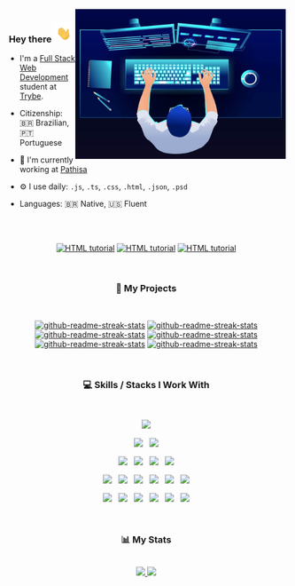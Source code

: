   <img align="right" alt="Programming" src="https://github.com/pedrobarreto/pedrobarreto/blob/main/coding.jpg" width="380" height="270" />
  
<h3 align="center">
Hey there <img src="https://raw.githubusercontent.com/pedrobarreto/pedrobarreto/main/hi.gif" width="35px">
  </h3>
  
  <div align="left">

- I'm a <a href="https://www.betrybe.com/formacao-desenvolvimento-web">Full Stack Web Development</a> student at <a href="https://www.betrybe.com/">Trybe</a>.
- Citizenship: 🇧🇷 Brazilian, 🇵🇹 Portuguese
- 🏢 I'm currently working at <a href="https://www.pathisa.com.br">Pathisa</a>
- ⚙️ I use daily: `.js`, `.ts`, `.css`, `.html`, `.json`, `.psd`
- Languages: 🇧🇷  Native,  🇺🇸 Fluent
  
  <br/>
  <br/>
  
<p align="center">
  <a href="https://www.linkedin.com/in/barreto-pedro/"><img src="https://img.shields.io/badge/LinkedIn-0077B5?style=for-the-badge&logo=linkedin&logoColor=white"  alt="HTML tutorial"></a>
  <a href="mailto:pbdeoliveira@gmail.com"><img src="https://img.shields.io/badge/Gmail-D14836?style=for-the-badge&logo=gmail&logoColor=white" alt="HTML tutorial" ></a>
   <a href="https://stackoverflow.com/users/18624880/pedro-barreto"><img src="https://img.shields.io/badge/Stack_Overflow-FE7A16?style=for-the-badge&logo=stack-overflow&logoColor=white"  alt="HTML tutorial"></a>
  
  </p>

  </div>
  
  
   <br/>

<h3 align="center">
📘 My Projects
  </h3>
  
  <br/>

<p align="center">
  <a href="https://github.com/pedrobarreto/next-ts-blog"><img width="282" src="https://stats-pedrobarreto.vercel.app/api/pin/?username=pedrobarreto&repo=next-ts-blog&theme=react&hide_border=true&show_icons=false" alt="github-readme-streak-stats"></a>
<a href="https://github.com/pedrobarreto/sequelize-blogs-api"><img width="282" src="https://stats-pedrobarreto.vercel.app/api/pin/?username=pedrobarreto&repo=sequelize-blogs-api&theme=react&hide_border=true&show_icons=false" alt="github-readme-streak-stats"></a>
  <a href="https://github.com/pedrobarreto/frontend-store-checkout"><img width="282" src="https://stats-pedrobarreto.vercel.app/api/pin/?username=pedrobarreto&repo=frontend-store-checkout&theme=react&hide_border=true&show_icons=false" alt="github-readme-streak-stats"></a>
   <a href="https://github.com/pedrobarreto/vegas21"><img width="282" src="https://stats-pedrobarreto.vercel.app/api/pin/?username=pedrobarreto&repo=vegas21&theme=react&hide_border=true&show_icons=false" alt="github-readme-streak-stats"></a>
   <a href="https://github.com/pedrobarreto/online-store-rest-api"><img width="282" src="https://stats-pedrobarreto.vercel.app/api/pin/?username=pedrobarreto&repo=online-store-rest-api&theme=react&hide_border=true&show_icons=false" alt="github-readme-streak-stats"></a>
  <a href="https://github.com/pedrobarreto/react-trivia-game"><img width="282" src="https://stats-pedrobarreto.vercel.app/api/pin/?username=pedrobarreto&repo=react-trivia-game&theme=react&hide_border=true&show_icons=false" alt="github-readme-streak-stats"></a>
 
  </p>

<br/>

<h3 align="center">
 💻 Skills / Stacks I Work With
   </h3>

<br/>


<p  align="center">

<img src="https://img.shields.io/badge/JavaScript-F7DF1E?style=for-the-badge&logo=javascript&logoColor=black" height="25"/>
  </p>
  
<p  align="center">

<img src="https://img.shields.io/badge/Node.js-43853D?style=for-the-badge&logo=node.js&logoColor=white" height="25"/>  
  &nbsp;
<img src="https://img.shields.io/badge/React-20232A?style=for-the-badge&logo=react&logoColor=61DAFB" height="25"/>
  </p>
  
  <p  align="center">
  
  <img src="https://img.shields.io/badge/Java-ED8B00?style=for-the-badge&logo=java&logoColor=white" height="25"/>
  &nbsp;

<img src="https://img.shields.io/badge/TypeScript-007ACC?style=for-the-badge&logo=typescript&logoColor=white" height="25"/>
  &nbsp;
<img src="https://img.shields.io/badge/Redux-593D88?style=for-the-badge&logo=redux&logoColor=white" height="25"/>
  &nbsp;
<img src="https://img.shields.io/badge/Express.js-404D59?style=for-the-badge" height="25"/>  
 </p>
 
 <p align="center">
  
<img src="https://img.shields.io/badge/Jest-323330?style=for-the-badge&logo=Jest&logoColor=white" height="25">
  &nbsp;
   
<img src="https://img.shields.io/badge/HTML-239120?style=for-the-badge&logo=html5&logoColor=white" height="25">
  &nbsp;

<img src="https://img.shields.io/badge/CSS-239120?&style=for-the-badge&logo=css3&logoColor=white" height="25">
&nbsp;
  
  <img src="https://img.shields.io/badge/MySQL-00000F?style=for-the-badge&logo=mysql&logoColor=white" height="25">
&nbsp;
  
<img src="https://img.shields.io/badge/MongoDB-4EA94B?style=for-the-badge&logo=mongodb&logoColor=white" height="25">
  &nbsp;
  <img src="https://img.shields.io/badge/docker-%230db7ed.svg?style=for-the-badge&logo=docker&logoColor=white" height="25">
</p>

<p align="center">
  
<img src="https://img.shields.io/badge/GitHub-100000?style=for-the-badge&logo=github&logoColor=white" height="25">
&nbsp;
  <img src="https://img.shields.io/badge/Amazon_AWS-232F3E?style=for-the-badge&logo=amazon-aws&logoColor=white" height="25">
&nbsp;
    <img src="https://img.shields.io/badge/Heroku-430098?style=for-the-badge&logo=heroku&logoColor=white" height="25">
&nbsp;
    <img src="https://img.shields.io/badge/Bootstrap-563D7C?style=for-the-badge&logo=bootstrap&logoColor=white" height="25">
&nbsp;
  <img src="https://img.shields.io/badge/Tailwind_CSS-38B2AC?style=for-the-badge&logo=tailwind-css&logoColor=white" height="25">
&nbsp;
  <img src="https://img.shields.io/badge/Visual_Studio_Code-0078D4?style=for-the-badge&logo=visual%20studio%20code&logoColor=white" height="25">

</p>
<br>

<h3 align="center">
📊 My Stats
   </h3>
   
   <br/>


<div align="center">
  <a href="https://github.com/pedrobarreto">
  <img height="150em" src="https://stats-pedrobarreto.vercel.app/api?username=pedrobarreto&show_icons=true&theme=react&include_all_commits=true&count_private=true"/>
  <img height="150em" src="https://stats-pedrobarreto.vercel.app/api/top-langs/?username=pedrobarreto&layout=compact&langs_count=7&theme=react"/>
</div></br>
